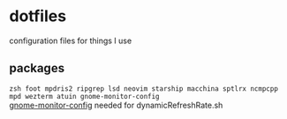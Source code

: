 # dotfiles
configuration files for things I use

## packages
`zsh foot mpdris2 ripgrep lsd neovim starship macchina sptlrx ncmpcpp mpd wezterm atuin gnome-monitor-config`  
[gnome-monitor-config](https://github.com/jadahl/gnome-monitor-config) needed for dynamicRefreshRate.sh
